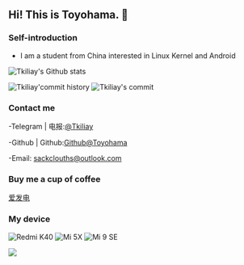 ## Hi! This is Toyohama. 👋
 
### Self-introduction
- I am a student from China interested in Linux Kernel and Android

![Tkiliay's Github stats](http://github-profile-summary-cards.vercel.app/api/cards/profile-details?username=Tkiliay&theme=graywhite)

![Tkiliay'commit history](http://github-profile-summary-cards.vercel.app/api/cards/productive-time?username=Tkiliay&theme=graywhite&utcOffset=8) ![Tkiliay's commit](http://github-profile-summary-cards.vercel.app/api/cards/stats?username=Tkiliay&theme=graywhite&include_all_commits_disable=false&custom_title=Up!&count_private)


### Contact me 

-Telegram | 电报:[@Tkiliay](https://t.me/Tkiliay)

-Github | Github:[Github@Toyohama](https://github.com/Tkiliay)

-Email: sackclouths@outlook.com

### Buy me a cup of coffee
[爱发电](https://afdian.net/a/Tkiliay)

### My device 

![Redmi K40](https://img.shields.io/badge/Redmi%20%20K40%20-fd4900?style=flat-square&logo=xiaomi&logoColor=ffffff)
![Mi 5X](https://img.shields.io/badge/Xiaomi%20Mi%205X%20-fd4900?style=flat-square&logo=xiaomi&logoColor=ffffff)
![Mi 9 SE](https://img.shields.io/badge/Xiaomi%20Mi%209%20SE%20-fd4900?style=flat-square&logo=xiaomi&logoColor=ffffff)

![](https://komarev.com/ghpvc/?username=Tkiliay&color=lightgrey&style=flat)
